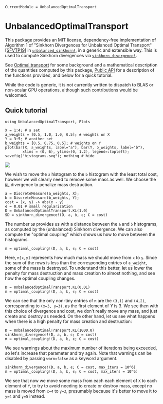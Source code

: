 ```@meta
CurrentModule = UnbalancedOptimalTransport
```

# UnbalancedOptimalTransport

This package provides an MIT license, dependency-free implementation of
Algorithm 1 of "Sinkhorn Divergences for Unbalanced Optimal Transport"
[[SFVTP19](@ref)] in [`unbalanced_sinkhorn!`](@ref), in a generic and extensible
way. This is used to compute Sinkhorn divergences via
[`sinkhorn_divergence!`](@ref).

See [Optimal transport](@ref) for some background and a mathematical description
of the quantities computed by this package, [Public API](@ref) for a description
of the functions provided, and below for a quick tutorial.

While the code is generic, it is not currently written to dispatch to BLAS or
non-scalar GPU operations, although such contributions would be welcomed.

## Quick tutorial

```@repl 1
using UnbalancedOptimalTransport, Plots

X = 1:4; # a set
a_weights = [0.5, 1.0, 1.0, 0.5]; # weights on X
Y = 3:5; # another set
b_weights = [0.5, 0.75, 0.5]; # weights on Y
plot(bar(X, a_weights, label="a"), bar(Y, b_weights, label="b"),
        xlims = (0, 6), ylims=(0, 1.2), legend=:topleft);
savefig("histograms.svg"); nothing # hide
```

![](histograms.svg)

We wish to move the `a` histogram to the `b` histogram with the least total
cost, however we will clearly need to remove some mass as well. We choose the
[`KL`](@ref) divergence to penalize mass destruction.

```@repl 1
a = DiscreteMeasure(a_weights, X);
b = DiscreteMeasure(b_weights, Y);
cost = (x, y) -> abs(x - y)
ϵ = 0.01 # small regularization
D = UnbalancedOptimalTransport.KL(1.0)
SD = sinkhorn_divergence!(D, a, b, ϵ; C = cost)
```

The number `SD` provides us with a distance between the `a` and `b` histograms,
as computed by the (unbalanced) Sinkhorn divergence. We can also compute the
"optimal coupling" which shows us how to move between the histograms.

```@repl 1
π = optimal_coupling!(D, a, b, ϵ; C = cost)
```

Here, `π[x,y]` represents how much mass we should move from `x` to `y`. Since
the sum of the rows is less than the corresponding entries of `a_weight`, some
of the mass is destroyed. To understand this better, let us lower the penalty
for mass destruction and mass creation to almost nothing, and see how the
optimal coupling changes.

```@repl 1
D = UnbalancedOptimalTransport.KL(0.01)
π = optimal_coupling!(D, a, b, ϵ; C = cost)
```

We can see that the only non-tiny entries of `π` are the `(3,1)` and `(4,2)`,
corresponding to `(x=3, y=3)`, as the first element of $Y$ is $3$. We see then
with this choice of divergence and cost, we don't really move any mass, and just
create and destroy as needed. On the other hand, let us see what happens when
there is a high penalty for mass creation and destruction:

```@repl 1
D = UnbalancedOptimalTransport.KL(1000.0)
sinkhorn_divergence!(D, a, b, ϵ; C = cost)
π = optimal_coupling!(D, a, b, ϵ; C = cost)
```

We see warnings about the maximum number of
iterations being exceeded, so let's increase that parameter and try again. Note
that warnings can be disabled by passing `warn=false` as a keyword argument.

```@repl 1
sinkhorn_divergence!(D, a, b, ϵ; C = cost, max_iters = 10^6)
π = optimal_coupling!(D, a, b, ϵ; C = cost, max_iters = 10^6)
```

We see that now we move some mass from each each element of `X` to each element
of `Y`, to try to avoid needing to create or destroy mass, except no mass is
moved from `x=4` to `y=3`, presumably because it's better to move it to `y=4`
and `y=5` instead.
